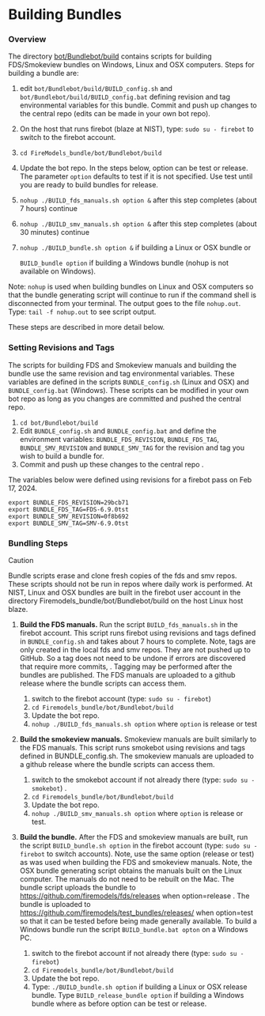
#  Building Bundles

### Overview

The directory [bot/Bundlebot/build](https://github.com/firemodels/bot/tree/master/Bundlebot/build) contains scripts for building FDS/Smokeview bundles on Windows, Linux and OSX computers. Steps for building a bundle are: 

   1. edit `bot/Bundlebot/build/BUILD_config.sh` and `bot/Bundlebot/build/BUILD_config.bat` defining revision and tag environmental variables for this bundle.  Commit and push up changes to the central repo (edits can be made in your own bot repo).
   2. On the host that runs firebot (blaze at NIST), type: `sudo su - firebot` to switch to the firebot account.
   3. `cd FireModels_bundle/bot/Bundlebot/build`
   4. Update the bot repo. In the steps below, option can be test or release. The parameter `option` defaults to test if it is not specified. Use test until you are ready to build bundles for release.
   5. `nohup ./BUILD_fds_manuals.sh option &` after this step completes (about 7 hours) continue
   6. `nohup ./BUILD_smv_manuals.sh option &` after this step completes (about 30 minutes) continue
   7. `nohup ./BUILD_bundle.sh option &` if building a Linux or OSX bundle or 

      `BUILD_bundle option` if building a Windows bundle (nohup is not available on Windows).
      
Note: `nohup` is used when building bundles on Linux and OSX computers so that the bundle generating script will continue to run if the command shell is disconnected from your terminal.  The output goes to the file `nohup.out`. Type: `tail -f nohup.out` to see script output.

These steps are described in more detail below.

### Setting Revisions and Tags  

The scripts for building FDS and Smokeview manuals and building the bundle use the same revision and tag environmental variables.  These variables are defined in the scripts `BUNDLE_config.sh` (Linux and OSX) and `BUNDLE_config.bat` (Windows).  These scripts can be modified in your own bot repo as long as you changes are committed and pushed the central repo.
1. `cd bot/Bundlebot/build`
2. Edit `BUNDLE_config.sh` and `BUNDLE_config.bat` and define the environment variables: `BUNDLE_FDS_REVISION`, `BUNDLE_FDS_TAG`, `BUNDLE_SMV_REVISION` and `BUNDLE_SMV_TAG` for the revision and tag you wish to build a bundle for.
3. Commit and push up these changes to the central repo .

The variables below were defined using revisions for a firebot pass on Feb 17, 2024. 
```
export BUNDLE_FDS_REVISION=29bcb71
export BUNDLE_FDS_TAG=FDS-6.9.0tst
export BUNDLE_SMV_REVISION=0f8b692
export BUNDLE_SMV_TAG=SMV-6.9.0tst
```

### Bundling Steps

> [!CAUTION]
> Bundle scripts erase and clone fresh copies of the fds and smv repos. These scripts should not be run in repos where daily work is performed.  At NIST, Linux and OSX bundles are built in the firebot user account in the directory Firemodels_bundle/bot/Bundlebot/build on the host Linux host blaze.

1. **Build the FDS manuals.** Run the script `BUILD_fds_manuals.sh` in the firebot account.  This script runs firebot using revisions and tags defined in `BUNDLE_config.sh` and takes about 7 hours to complete.  Note, tags are only created in the local fds and smv repos.  They are not pushed up to GitHub. So a tag does not need to be undone if errors are discovered that require more commits, . Tagging may be performed after the bundles are published. The FDS manuals are uploaded to a github release where the bundle scripts can access them.
   1. switch to the firebot account (type: `sudo su - firebot`)
   2. `cd Firemodels_bundle/bot/Bundlebot/build`
   3. Update the bot repo.
   4. `nohup ./BUILD_fds_manuals.sh option`
      where `option` is release or test

2. **Build the smokeview manuals.** Smokeview manuals are built similarly to the FDS manuals. This script runs smokebot using revisions and tags defined in BUNDLE_config.sh.  The smokeview manuals are uploaded to a github release where the bundle scripts can access them.
   1. switch to the smokebot account if not already there (type: `sudo su - smokebot`) . 
   2. `cd Firemodels_bundle/bot/Bundlebot/build`
   3. Update the bot repo.
   4. `nohup ./BUILD_smv_manuals.sh option`
      where `option` is release or test.

3. **Build the bundle.**  After the FDS and smokeview manuals are built, run the script `BUILD_bundle.sh option`  in the firebot account (type: `sudo su - firebot` to switch accounts).  Note, use the same option (release or test) as was used when building the FDS and smokeview manuals. Note, the OSX bundle generating script obtains the manuals built on the Linux computer. The manuals do not need to be rebuilt on the Mac.  The bundle script uploads the bundle to https://github.com/firemodels/fds/releases when option=release . The bundle is uploaded to https://github.com/firemodels/test_bundles/releases/ when option=test so that it can be tested before being made generally available.  To build a Windows bundle run the script `BUILD_bundle.bat opton` on a Windows PC.
   1. switch to the firebot account if not already there (type: `sudo su - firebot`)
   2. `cd Firemodels_bundle/bot/Bundlebot/build`
   3. Update the bot repo.
   4. Type: `./BUILD_bundle.sh option` if building a Linux or OSX release bundle. Type `BUILD_release_bundle option` if building a Windows bundle where as before option can be test or release.
  
